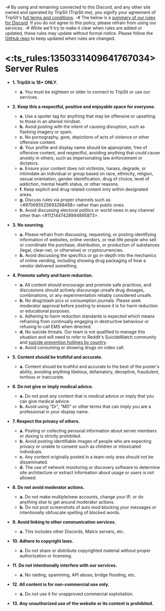 -# By using and remaining connected to this Discord, and any other site owned and operated by TripSit (TripSit.me), you signify your agreement of TripSit's [full terms and conditions](https://github.com/TripSit/rules/blob/main/termsofservice.md).
-# The below is a [summary of our rules for Discord](https://github.com/TripSit/rules/blob/main/discordSummary.md). If you do not agree to this policy, please refrain from using our services.
-# While we'll try to make it clear when rules are added or updated, these rules may update without formal notice. Please follow the [GitHub repo](https://github.com/TripSit/rules/) to keep updated when rules are changed.

# <:ts_rules:1350331409641767034> Server Rules
- **1. TripSit is 18+ ONLY.**
  - **a.** You must be eighteen or older to connect to TripSit or use our services.

- **2. Keep this a respectful, positive and enjoyable space for everyone.**
  - **a.** Use a spoiler tag for anything that may be offensive or upsetting to those in an altered mindset.
  - **b.** Avoid posting with the intent of causing disruption, such as flashing imagery or spam.
  - **c.** No pornography, gore, depictions of acts of violence or other offensive content.
  - **d.** Your profile and display name should be appropriate, free of offensive content, and respectful, avoiding anything that could cause anxiety in others, such as impersonating law enforcement or dictators.
  - **e.** Ensure your content does not victimize, harass, degrade, or intimidate an individual or group based on race, ethnicity, religion, sexual orientation, gender identification, drug of choice, level of addiction, mental health status, or other reasons.
  - **f.** Keep explicit and drug related content only within designated areas.
  - **g.** Discuss rules via proper channels such as <#970695525693288498> rather than public ones.
  - **h.** Avoid discussing electoral politics or world news in any channel other than <#1121447428994895873>.

- **3. No sourcing.**
  - **a.** Please refrain from discussing, requesting, or posting identifying information of websites, online vendors, or real-life people who sell or coordinate the purchase, distribution, or production of substances (legal, clear-net, or otherwise) or cryptocurrencies.
  - **b.** Avoid discussing the specifics or go in-depth into the mechanics of online vending, including showing drug packaging of how a vendor delivered something.

- **4. Promote safety and harm reduction.**
  - **a.** All content should encourage and promote safe practices, and discussions should actively discourage unsafe drug dosages, combinations, or any experimentation reliably considered unsafe.
  - **b.** No drug/stash pics or consumption journals. Please seek moderator approval before posting to ensure it is for harm reduction or educational purposes.
  - **c.** Adhering to harm reduction standards is expected which means refraining from continually engaging in destructive behaviour or refusing to call EMS when directed.
  - **d.** No suicide threats. Our team is not qualified to manage this situation and will need to refer to Reddit's SuicideWatch community and [suicide prevention hotlines by country](https://en.wikipedia.org/wiki/List_of_suicide_crisis_lines).
  - **e.** Avoid consuming or showing drugs on video call.

- **5. Content should be truthful and accurate.**
  - **a.** Content should be truthful and accurate to the best of the poster's ability, avoiding anything libelous, defamatory, deceptive, fraudulent, tortious or inaccurate.

- **6. Do not give or imply medical advice.**
  - **a.** Do not post any content that is medical advice or imply that you can give medical advice.
  - **b.** Avoid using “Dr", “MD” or other terms that can imply you are a professional in your display name.
    
- **7. Respect the privacy of others.**
  - **a.** Posting or collecting personal information about server members or doxing is strictly prohibited.
  - **b.** Avoid posting identifiable images of people who are expecting privacy or unable to consent such as children or intoxicated individuals.
  - **c.** Any content originally posted in a team-only area should not be disseminated.
  - **d.** The use of network monitoring or discovery software to determine site architecture or extract information about usage or users is not allowed.

- **8. Do not avoid moderator actions.**
  - **a.** Do not make multiple/new accounts, change your IP, or do anything else to get around moderator actions.
  - **b.** Do not post screenshots of auto mod blocking your messages or intentionally obfuscate spelling of blocked words.

- **9. Avoid linking to other communication services.**
  - **a.** This includes other Discords, Matrix servers, etc.

- **10. Adhere to copyright laws.**
  - **a.** Do not share or distribute copyrighted material without proper authorization or licensing.

- **11. Do not intentionally interfere with our services.**
  - **a.** No raiding, spamming, API abuse, bridge flooding, etc.

- **12. All content is for non-commercial use only.**
  - **a.** Do not use it for unapproved commercial exploitation.

- **13. Any unauthorized use of the website or its content is prohibited.**

